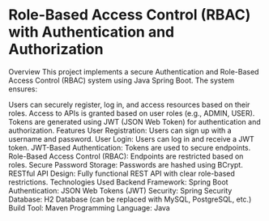 # Role-Based Access Control (RBAC) with Authentication and Authorization

Overview
This project implements a secure Authentication and Role-Based Access Control (RBAC) system using Java Spring Boot. The system ensures:

Users can securely register, log in, and access resources based on their roles.
Access to APIs is granted based on user roles (e.g., ADMIN, USER).
Tokens are generated using JWT (JSON Web Token) for authentication and authorization.
Features
User Registration: Users can sign up with a username and password.
User Login: Users can log in and receive a JWT token.
JWT-Based Authentication: Tokens are used to secure endpoints.
Role-Based Access Control (RBAC): Endpoints are restricted based on roles.
Secure Password Storage: Passwords are hashed using BCrypt.
RESTful API Design: Fully functional REST API with clear role-based restrictions.
Technologies Used
Backend Framework: Spring Boot
Authentication: JSON Web Tokens (JWT)
Security: Spring Security
Database: H2 Database (can be replaced with MySQL, PostgreSQL, etc.)
Build Tool: Maven
Programming Language: Java

